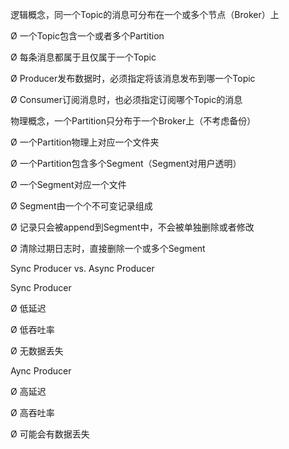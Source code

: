 逻辑概念，同一个Topic的消息可分布在一个或多个节点（Broker）上

Ø 一个Topic包含一个或者多个Partition

Ø 每条消息都属于且仅属于一个Topic

Ø Producer发布数据时，必须指定将该消息发布到哪一个Topic

Ø Consumer订阅消息时，也必须指定订阅哪个Topic的消息







物理概念，一个Partition只分布于一个Broker上（不考虑备份）

Ø 一个Partition物理上对应一个文件夹

Ø 一个Partition包含多个Segment（Segment对用户透明）

Ø 一个Segment对应一个文件

Ø Segment由一个个不可变记录组成

Ø 记录只会被append到Segment中，不会被单独删除或者修改

Ø 清除过期日志时，直接删除一个或多个Segment





Sync Producer vs. Async Producer

 Sync Producer

Ø 低延迟

Ø 低吞吐率

Ø 无数据丢失

 Aync Producer

Ø 高延迟

Ø 高吞吐率

Ø 可能会有数据丢失
